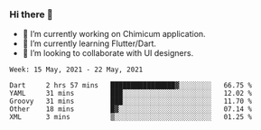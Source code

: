 ### Hi there 👋

<!--
**devcat37/devcat37** is a ✨ _special_ ✨ repository because its `README.md` (this file) appears on your GitHub profile.-->


- 🔭 I’m currently working on Chimicum application.
- 🌱 I’m currently learning Flutter/Dart.
- 👯 I’m looking to collaborate with UI designers.
<!-- - 🤔 I’m looking for help with ... -->

<!--START_SECTION:waka-->
```text
Week: 15 May, 2021 - 22 May, 2021

Dart     2 hrs 57 mins   ████████████████▓░░░░░░░░   66.75 % 
YAML     31 mins         ███░░░░░░░░░░░░░░░░░░░░░░   12.02 % 
Groovy   31 mins         ███░░░░░░░░░░░░░░░░░░░░░░   11.70 % 
Other    18 mins         █▓░░░░░░░░░░░░░░░░░░░░░░░   07.14 % 
XML      3 mins          ▒░░░░░░░░░░░░░░░░░░░░░░░░   01.25 % 
```
<!--END_SECTION:waka-->
